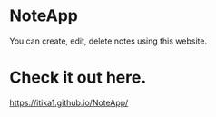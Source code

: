 # NoteApp
You can create, edit, delete notes using this website.
# Check it out here.
https://itika1.github.io/NoteApp/

